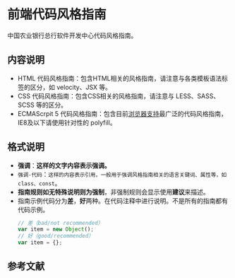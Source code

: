 # 前端代码风格指南

中国农业银行总行软件开发中心代码风格指南。

## 内容说明
- HTML 代码风格指南：包含HTML相关的风格指南，请注意与各类模板语法标签的区分，如 velocity、JSX 等。
- CSS 代码风格指南：包含CSS相关的风格指南，请注意与 LESS、SASS、SCSS 等的区分。
- ECMAScrpit 5 代码风格指南：包含目前[浏览器支持](https://caniuse.com/#search=ECMAScript%205)最广泛的代码风格指南，IE8及以下请使用针对性的 polyfill。

## 格式说明

* **强调**：**这样的文字内容表示强调。**
* `强调-代码`：`这样的内容表示引用，一般用于强调风格指南相关的语言关键词、属性等，如 class、const`。
* **指南规则如无特殊说明则为强制**，非强制规则会显示使用**建议**来描述。
* 指南示例代码分为**差**，**好**两种。在代码注释中进行说明。不是所有的指南都有代码示例。
  ```js
  // 差（bad/not recommended）
  var item = new Object();
  // 好（good/recommended）
  var item = {};
  ```

## 参考文献



